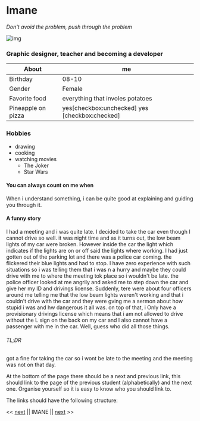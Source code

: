 # Imane

*Don't avoid the problem, push through the problem*

![img](https://avatars0.githubusercontent.com/u/49040881?s=460&v=4)  
### Graphic designer, teacher and becoming a developer  


About| me
|--- | --- | 
|Birthday | 08-10 |
|Gender | Female|
|Favorite food | everything that involes potatoes 
|Pineapple on pizza | yes[checkbox:unchecked]  yes [checkbox:checked] |




### Hobbies

* drawing 
* cooking 
* watching movies 
   * The Joker
   * Star Wars

#### You can always count on me when
When i understand something, i can be quite good at explaining and guiding you through it.

#### A funny story
I had a meeting and i was quite late. I decided to take the car even though I cannot drive so well. it was night time and as it turns out, the low beam lights of my car were broken. However inside the car the light which indicates if the lights are on or off said the lights where working. I had just gotten out of the parking lot and there was a police car coming. the flickered their blue lights and had to stop. I have zero experience with such situations so i was telling them that i was n a hurry and maybe they could drive with me to where the meeting tok place so i wouldn't be late. the police officer looked at me angrily and asked me to step down the car and give her my ID and drivings license. Suddenly, tere were about four officers around me telling me that the low beam lights weren't working and that i couldn't drive with the car and they were gving me a sermon about how stupid i was and hw dangerous it all was. on top of that, i Only have a provisionary drivings license which means that i am not allowed to drive without the L sign on the back on my car and I also cannot have a passenger with me in the car. Well, guess who did all those things. 

###### TL;DR
got a fine for taking the car so i wont be late to the meeting and the meeting was not on that day.

At the bottom of the page there should be a next and previous link, this should link to the page of the previous student (alphabetically) and the next one.
Organise yourself so it is easy to know who you should link to.

The links should have the following structure:

<< [next](https://github.com/erick-medina/Markdown-PHPSTORM/blob/master/README.md) || IMANE || [next](https://github.com/Irina-sku/markdown/blob/master/readme.md) >>
